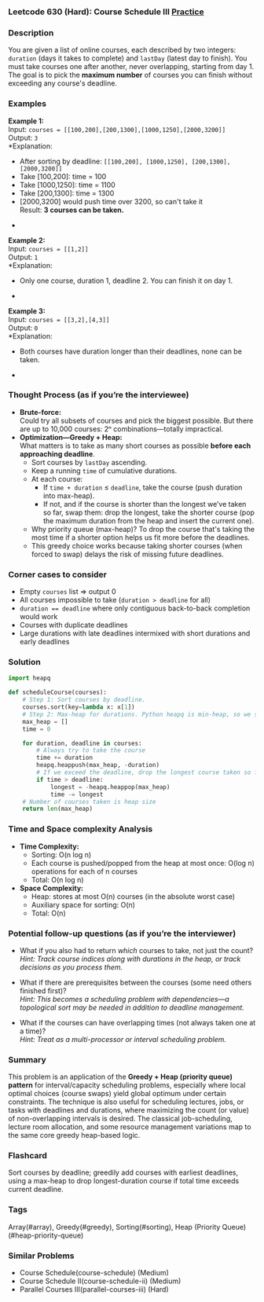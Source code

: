 ### Leetcode 630 (Hard): Course Schedule III [Practice](https://leetcode.com/problems/course-schedule-iii)

### Description  
You are given a list of online courses, each described by two integers: `duration` (days it takes to complete) and `lastDay` (latest day to finish). You must take courses one after another, never overlapping, starting from day 1. The goal is to pick the **maximum number** of courses you can finish without exceeding any course's deadline.

### Examples  

**Example 1:**  
Input: `courses = [[100,200],[200,1300],[1000,1250],[2000,3200]]`  
Output: `3`  
*Explanation:  
- After sorting by deadline: `[[100,200], [1000,1250], [200,1300], [2000,3200]]`
- Take [100,200]: time = 100  
- Take [1000,1250]: time = 1100  
- Take [200,1300]: time = 1300  
- [2000,3200] would push time over 3200, so can't take it  
Result: **3 courses can be taken.**  
*

**Example 2:**  
Input: `courses = [[1,2]]`  
Output: `1`  
*Explanation:  
- Only one course, duration 1, deadline 2. You can finish it on day 1.  
*

**Example 3:**  
Input: `courses = [[3,2],[4,3]]`  
Output: `0`  
*Explanation:  
- Both courses have duration longer than their deadlines, none can be taken.  
*

### Thought Process (as if you’re the interviewee)  

- **Brute-force:**  
  Could try all subsets of courses and pick the biggest possible. But there are up to 10,000 courses: 2ⁿ combinations—totally impractical.
- **Optimization—Greedy + Heap:**  
  What matters is to take as many short courses as possible **before each approaching deadline**.  
  - Sort courses by `lastDay` ascending.  
  - Keep a running `time` of cumulative durations.  
  - At each course:  
    - If `time + duration` ≤ `deadline`, take the course (push duration into max-heap).
    - If not, and if the course is shorter than the longest we’ve taken so far, swap them: drop the longest, take the shorter course (pop the maximum duration from the heap and insert the current one).  
  - Why priority queue (max-heap)? To drop the course that's taking the most time if a shorter option helps us fit more before the deadlines.  
  - This greedy choice works because taking shorter courses (when forced to swap) delays the risk of missing future deadlines.

### Corner cases to consider  
- Empty `courses` list ⇒ output 0
- All courses impossible to take (`duration > deadline` for all)
- `duration == deadline` where only contiguous back-to-back completion would work
- Courses with duplicate deadlines
- Large durations with late deadlines intermixed with short durations and early deadlines

### Solution

```python
import heapq

def scheduleCourse(courses):
    # Step 1: Sort courses by deadline.
    courses.sort(key=lambda x: x[1])
    # Step 2: Max-heap for durations. Python heapq is min-heap, so we store negative values.
    max_heap = []
    time = 0

    for duration, deadline in courses:
        # Always try to take the course
        time += duration
        heapq.heappush(max_heap, -duration)
        # If we exceed the deadline, drop the longest course taken so far
        if time > deadline:
            longest = -heapq.heappop(max_heap)
            time -= longest
    # Number of courses taken is heap size
    return len(max_heap)
```

### Time and Space complexity Analysis  

- **Time Complexity:**  
  - Sorting: O(n log n)  
  - Each course is pushed/popped from the heap at most once: O(log n) operations for each of n courses  
  - Total: O(n log n)
- **Space Complexity:**  
  - Heap: stores at most O(n) courses (in the absolute worst case)  
  - Auxiliary space for sorting: O(n)  
  - Total: O(n)

### Potential follow-up questions (as if you’re the interviewer)  

- What if you also had to return *which* courses to take, not just the count?  
  *Hint: Track course indices along with durations in the heap, or track decisions as you process them.*

- What if there are prerequisites between the courses (some need others finished first)?  
  *Hint: This becomes a scheduling problem with dependencies—a topological sort may be needed in addition to deadline management.*

- What if the courses can have overlapping times (not always taken one at a time)?  
  *Hint: Treat as a multi-processor or interval scheduling problem.*

### Summary
This problem is an application of the **Greedy + Heap (priority queue) pattern** for interval/capacity scheduling problems, especially where local optimal choices (course swaps) yield global optimum under certain constraints. The technique is also useful for scheduling lectures, jobs, or tasks with deadlines and durations, where maximizing the count (or value) of non-overlapping intervals is desired. The classical job-scheduling, lecture room allocation, and some resource management variations map to the same core greedy heap-based logic.


### Flashcard
Sort courses by deadline; greedily add courses with earliest deadlines, using a max-heap to drop longest-duration course if total time exceeds current deadline.

### Tags
Array(#array), Greedy(#greedy), Sorting(#sorting), Heap (Priority Queue)(#heap-priority-queue)

### Similar Problems
- Course Schedule(course-schedule) (Medium)
- Course Schedule II(course-schedule-ii) (Medium)
- Parallel Courses III(parallel-courses-iii) (Hard)